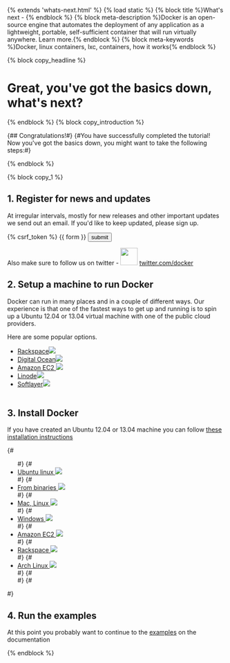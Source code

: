 {% extends 'whats-next.html' %}
{% load static %}
{% block title %}What's next - {% endblock %}
{% block meta-description %}Docker is an open-source engine that automates the deployment of any application as a lightweight, portable, self-sufficient container that will run virtually anywhere. Learn more.{% endblock %}
{% block meta-keywords %}Docker, linux containers, lxc, containers, how it works{% endblock %}

{% block copy_headline %}
# Great, you've got the basics down, what's next?


{% endblock %}
{% block copy_introduction %}

{## Congratulations!#}
{#You have successfully completed the tutorial! Now you've got the basics down, you might want to take the following steps:#}

{% endblock %}


{% block copy_1 %}

## 1. Register for news and updates

At irregular intervals, mostly for new releases and other important updates we send out an email. If you'd like to
    keep updated, please sign up.

<form method="POST" action="{% url 'email_thanks' %}">
{% csrf_token %}
{{ form }}
<input type="submit" value="submit">
</form>


Also make sure to follow us on twitter -
<img src="{% static 'img/community/twitter-blue.png' %}" style="height: 40px; width: 40px" />
<a href="http://twitter.com/docker">twitter.com/docker</a>



## 2. Setup a machine to run Docker

Docker can run in many places and in a couple of different ways. Our experience is that one of the fastest ways to
    get up and running is to spin up a Ubuntu 12.04 or 13.04 virtual machine with one of the public cloud providers.

Here are some popular options.

<ul class="option-chooser-blocks">
    <a href="https:///www.rackspace.com" target="_blank"><li>Rackspace<img src="{% static 'img/platform-logos/platform-logo_rackspace.png' %}"> </li></a>
    <a href="https://www.digitalocean.com/?refcode=9152ecbd91ab" target="_blank"><li>Digital Ocean<img src="{% static 'img/platform-logos/platform-logo_digital-ocean.png' %}"> </li></a>
    <a href="http://www.aws.amazon.com/" target="_blank"><li>Amazon EC2 <img src="{% static 'img/platform-logos/amazonaws.png' %}"> </li></a>
    <a href="https://www.linode.com/" target="_blank"><li>Linode<img src="{% static 'img/platform-logos/platform-logo_linode.png' %}"> </li></a>
    <a href="http://www.softlayer.com/" target="_blank"><li>Softlayer<img src="{% static 'img/platform-logos/platform-logo_softlayer.png' %}"> </li></a>
    <br style="clear: both">
</ul>


## 3. Install Docker

If you have created an Ubuntu 12.04 or 13.04 machine you can follow [these installation instructions](https://docs.docker.io/en/latest/installation/ubuntulinux)

{#<ul class="option-chooser-blocks">#}
{#    <a href="http://docs.docker.io/en/latest/installation/ubuntulinux/" target="_blank"><li>Ubuntu linux <img src="{% static 'img/platform-logos/ubuntu.png' %}"> </li></a>#}
{#    <a href="http://docs.docker.io/en/latest/installation/binaries/" target="_blank"><li>From binaries <img src="{% static 'img/platform-logos/binaries.png' %}"> </li></a>#}
{#    <a href="http://docs.docker.io/en/latest/installation/vagrant/" target="_blank"><li>Mac, Linux <img src="{% static 'img/platform-logos/mac-linux.png' %}">  </li></a>#}
{#    <a href="http://docs.docker.io/en/latest/installation/windows/" target="_blank"><li>Windows <img src="{% static 'img/platform-logos/windows.png' %}"> </li></a>#}
{#    <a href="http://docs.docker.io/en/latest/installation/amazon/" target="_blank"><li>Amazon EC2 <img src="{% static 'img/platform-logos/amazonaws.png' %}"> </li></a>#}
{#    <a href="http://docs.docker.io/en/latest/installation/rackspace/" target="_blank"><li>Rackspace <img src="{% static 'img/platform-logos/rackspace.png' %}"> </li></a>#}
{#    <a href="http://docs.docker.io/en/latest/installation/archlinux/" target="_blank"><li>Arch Linux <img src="{% static 'img/platform-logos/archlinux.png' %}"> </li></a>#}
{#    <br style="clear: both">#}
{#</ul>#}


## 4. Run the examples

At this point you probably want to continue to the <a href="https://docs.docker.io/en/latest/examples/">examples</a> on the documentation


{% endblock %}